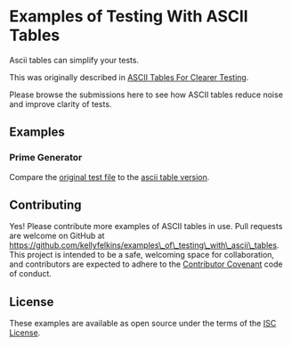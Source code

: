 # Examples of Testing With ASCII Tables
Ascii tables can simplify your tests. 

This was originally described in [ASCII Tables For Clearer Testing](https://punctuatedproductivity.wordpress.com/2016/02/02/ascii-tables-for-clearer-testing/).

Please browse the submissions here to see how ASCII tables reduce noise and improve clarity of tests.

## Examples

### Prime Generator
Compare the [original test file](https://github.com/kellyfelkins/examples_of_testing_with_ascii_tables/blob/master/prime_generator/prime_generator_test.rb) to the [ascii table version](https://github.com/kellyfelkins/examples_of_testing_with_ascii_tables/blob/master/prime_generator/prime_generator_with_tables_test.rb).

## Contributing

Yes! Please contribute more examples of ASCII tables in use.
Pull requests are welcome on GitHub at https://github.com/kellyfelkins/examples\_of\_testing\_with\_ascii\_tables. This project is intended to be a safe, welcoming space for collaboration, and contributors are expected to adhere to the [Contributor Covenant](http://contributor-covenant.org) code of conduct.

## License

These examples are available as open source under the terms of the [ISC License](https://opensource.org/licenses/ISC).
